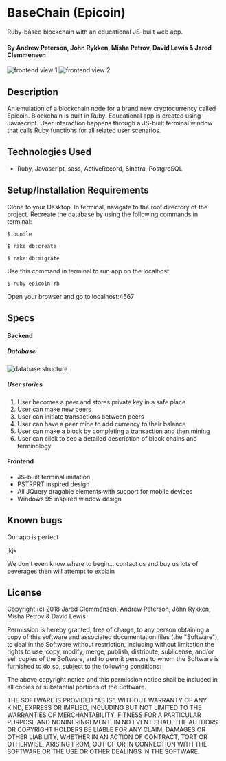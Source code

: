 # BaseChain (Epicoin)
Ruby-based blockchain with an educational JS-built web app. 

#### By Andrew Peterson, John Rykken, Misha Petrov, David Lewis & Jared Clemmensen

![frontend view 1](https://pro2-bar-s3-cdn-cf4.myportfolio.com/257c8eced7e830e5d34f94f741276bf4/57ad697e-2831-4176-b44d-c83c32327165_rw_1920.png?h=b78e5aa2a8c4ccfaa549ac3e9f681e28 "Educational web app view")
![frontend view 2](https://pro2-bar-s3-cdn-cf6.myportfolio.com/257c8eced7e830e5d34f94f741276bf4/a2270927-78c7-4b90-8a53-6e3bd5c8e042_rw_1920.png?h=fc99705ac0f092cad2c81bcb3d73a148 "Educational web app view - draggable")

## Description
  An emulation of a blockchain node for a brand new cryptocurrency called Epicoin. Blockchain is built in Ruby. Educational app is created using Javascript. User interaction happens through a JS-built terminal window that calls Ruby functions for all related user scenarios.

## Technologies Used
  * Ruby, Javascript, sass, ActiveRecord, Sinatra, PostgreSQL  
  
## Setup/Installation Requirements

  Clone to your Desktop.
  In terminal, navigate to the root directory of the project.
  Recreate the database by using the following commands in terminal:

  ```
  $ bundle
  ```
  ```
  $ rake db:create
  ```
  ```
  $ rake db:migrate
  ```

  Use this command in terminal to run app on the localhost:

  ```
  $ ruby epicoin.rb
  ```

  Open your browser and go to localhost:4567

## Specs

#### Backend
##### Database
![database structure](database_image.png "Epicoin database structure")

##### User stories
  1. User becomes a peer and stores private key in a safe place
  2. User can make new peers
  3. User can initiate transactions between peers
  4. User can have a peer mine to add currency to their balance
  5. User can make a block by completing a transaction and then mining
  6. User can click to see a detailed description of block chains and terminology
  
#### Frontend

* JS-built terminal imitation
* PSTRPRT inspired design
* All JQuery dragable elements with support for mobile devices
* Windows 95 inspired window design

## Known bugs
  Our app is perfect

  jkjk

  We don't even know where to begin... contact us and buy us lots of beverages then will attempt to explain

## License
  Copyright (c) 2018 Jared Clemmensen, Andrew Peterson, John Rykken, Misha Petrov & David Lewis

  Permission is hereby granted, free of charge, to any person obtaining a copy of this software and associated documentation files (the "Software"), to deal in the Software without restriction, including without limitation the rights to use, copy, modify, merge, publish, distribute, sublicense, and/or sell copies of the Software, and to permit persons to whom the Software is furnished to do so, subject to the following conditions:

  The above copyright notice and this permission notice shall be included in all copies or substantial portions of the Software.

  THE SOFTWARE IS PROVIDED "AS IS", WITHOUT WARRANTY OF ANY KIND, EXPRESS OR IMPLIED, INCLUDING BUT NOT LIMITED TO THE WARRANTIES OF MERCHANTABILITY, FITNESS FOR A PARTICULAR PURPOSE AND NONINFRINGEMENT. IN NO EVENT SHALL THE AUTHORS OR COPYRIGHT HOLDERS BE LIABLE FOR ANY CLAIM, DAMAGES OR OTHER LIABILITY, WHETHER IN AN ACTION OF CONTRACT, TORT OR OTHERWISE, ARISING FROM, OUT OF OR IN CONNECTION WITH THE SOFTWARE OR THE USE OR OTHER DEALINGS IN THE SOFTWARE.
